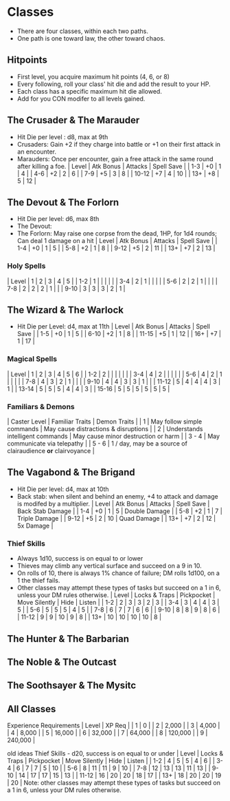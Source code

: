 # Classes
- There are four classes, within each two paths.
- One path is one toward law, the other toward chaos.

## Hitpoints
- First level, you acquire maximum hit points (4, 6, or 8)
- Every following, roll your class' hit die and add the result to your HP.
- Each class has a specific maximum hit die allowed.
- Add for you CON modifer to all levels gained.

 ## The Crusader & The Marauder
 - Hit Die per level : d8, max at 9th
 - Crusaders: Gain +2 if they charge into battle or +1 on their first attack in an encounter.
 - Marauders: Once per encounter, gain a free attack in the same round after killing a foe.
| Level | Atk Bonus | Attacks | Spell Save |
|  1-3  |    +0     |    1    |      4     |
|  4-6  |    +2     |    2    |      6     |
|  7-9  |    +5     |    3    |      8     |
| 10-12 |    +7     |    4    |     10     |
|  13+  |    +8     |    5    |     12     |

## The Devout & The Forlorn
 - Hit Die per level: d6, max 8th
 - The Devout: 
 - The Forlorn: May raise one corpse from the dead, 1HP, for 1d4 rounds; Can deal 1 damage on a hit
| Level | Atk Bonus | Attacks | Spell Save |
|  1-4  |    +0     |    1    |      5     |
|  5-8  |    +2     |    1    |      8     |
|  9-12 |    +5     |    2    |     11     |
|  13+  |    +7     |    2    |     13     |

### Holy Spells
| Level | 1 | 2 | 3 | 4 | 5 |
|  1-2  | 1 |   |   |   |   |
|  3-4  | 2 | 1 |   |   |   |
|  5-6  | 2 | 2 | 1 |   |   |
|  7-8  | 2 | 2 | 2 | 1 |   |
| 9-10  | 3 | 3 | 3 | 2 | 1 |

## The Wizard & The Warlock
 - Hit Die per Level: d4, max at 11th
| Level | Atk Bonus | Attacks | Spell Save |
|  1-5  |    +0     |    1    |      5     |
|  6-10 |    +2     |    1    |      8     |
| 11-15 |    +5     |    1    |     12     |
|  16+  |    +7     |    1    |     17     |

### Magical Spells
| Level | 1 | 2 | 3 | 4 | 5 | 6 |
|  1-2  | 2 |   |   |   |   |   |
|  3-4  | 4 | 2 |   |   |   |   |
|  5-6  | 4 | 2 | 1 |   |   |   |
|  7-8  | 4 | 3 | 2 | 1 |   |   |
| 9-10  | 4 | 4 | 3 | 3 | 1 |   |
| 11-12 | 5 | 4 | 4 | 4 | 3 | 1 |
| 13-14 | 5 | 5 | 5 | 4 | 4 | 3 |
| 15-16 | 5 | 5 | 5 | 5 | 5 | 5 |

### Familiars & Demons
| Caster Level | Familiar Traits                  | Demon Traits                         |
|      1       | May follow simple commands       | May cause distractions & disruptions |
|      2       | Understands intelligent commands | May cause minor destruction or harm  |
|    3 - 4     | May communicate via telepathy    |
|    5 - 6     | 1 / day, may be a source of clairaudience **or** clairvoyance           |

## The Vagabond & The Brigand 
 - Hit Die per level: d4, max at 10th
 - Back stab: when silent and behind an enemy, +4 to attack and damage is modifed by a multiplier.
| Level | Atk Bonus | Attacks | Spell Save | Back Stab Damage |
|  1-4  |    +0     |    1    |      5     | Double Damage    |
|  5-8  |    +2     |    1    |      7     | Triple Damage    |
|  9-12 |    +5     |    2    |     10     | Quad Damage      |
|  13+  |    +7     |    2    |     12     | 5x Damage        |

### Thief Skills
- Always 1d10, success is on equal to or lower
- Thieves may climb any vertical surface and succeed on a 9 in 10.
- On rolls of 10, there is always 1% chance of failure; DM rolls 1d100, on a 1 the thief fails.
- Other classes may attempt these types of tasks but succeed on a 1 in 6, unless your DM rules otherwise.
| Level | Locks & Traps | Pickpocket | Move Silently | Hide | Listen |
|  1-2  |       2       |      3     |        3      |   2  |    3   |
|  3-4  |       3       |      4     |        4      |   3  |    5   |
|  5-6  |       5       |      5     |        5      |   4  |    5   |
|  7-8  |       6       |      7     |        7      |   6  |    6   |
| 9-10  |       8       |      8     |        9      |   8  |    6   |
| 11-12 |       9       |      9     |       10      |   9  |    8   |
|  13+  |      10       |     10     |       10      |  10  |    8   |


## The Hunter & The Barbarian

## The Noble & The Outcast


## The Soothsayer & The Mysitc

## All Classes
Experience Requirements
| Level | XP Req  |
|   1   | 0       | 
|   2   | 2,000   | 
|   3   | 4,000   | 
|   4   | 8,000   | 
|   5   | 16,000  |
|   6   | 32,000  | 
|   7   | 64,000  | 
|   8   | 120,000 | 
|   9   | 240,000 |



old ideas
Thief Skills - d20, success is on equal to or under
| Level | Locks & Traps | Pickpocket | Move Silently | Hide | Listen |
|  1-2  |       4       |      5     |        5      |   4  |   6    |
|  3-4  |       6       |      7     |        7      |   5  |   10   |
|  5-6  |       8       |     11     |       11      |   9  |   10   |
|  7-8  |      12       |     13     |       13      |  11  |   13   |
| 9-10  |      14       |     17     |       17      |  15  |   13   |
| 11-12 |      16       |     20     |       20      |  18  |   17   |
|  13+  |      18       |     20     |       20      |  19  |   20   |
Note: other classes may attempt these types of tasks but succeed on a 1 in 6, unless your DM rules otherwise.
